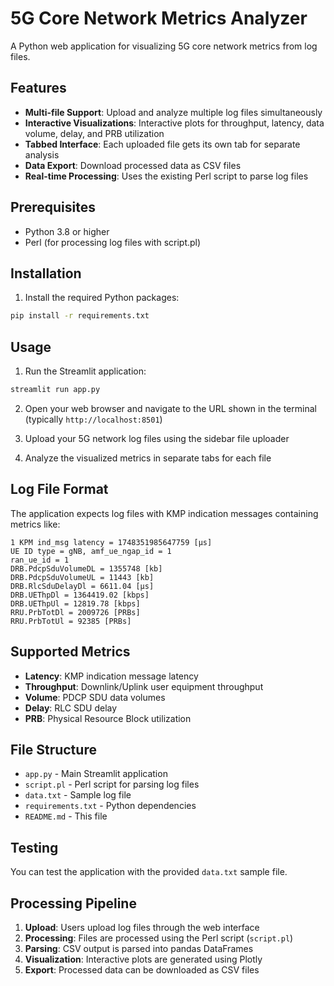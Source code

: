 # 5G Core Network Metrics Analyzer

A Python web application for visualizing 5G core network metrics from log files.

## Features

- **Multi-file Support**: Upload and analyze multiple log files simultaneously
- **Interactive Visualizations**: Interactive plots for throughput, latency, data volume, delay, and PRB utilization
- **Tabbed Interface**: Each uploaded file gets its own tab for separate analysis
- **Data Export**: Download processed data as CSV files
- **Real-time Processing**: Uses the existing Perl script to parse log files

## Prerequisites

- Python 3.8 or higher
- Perl (for processing log files with script.pl)

## Installation

1. Install the required Python packages:

```bash
pip install -r requirements.txt
```

## Usage

1. Run the Streamlit application:

```bash
streamlit run app.py
```

2. Open your web browser and navigate to the URL shown in the terminal (typically `http://localhost:8501`)

3. Upload your 5G network log files using the sidebar file uploader

4. Analyze the visualized metrics in separate tabs for each file

## Log File Format

The application expects log files with KMP indication messages containing metrics like:

```
1 KPM ind_msg latency = 1748351985647759 [μs]
UE ID type = gNB, amf_ue_ngap_id = 1
ran_ue_id = 1
DRB.PdcpSduVolumeDL = 1355748 [kb]
DRB.PdcpSduVolumeUL = 11443 [kb]
DRB.RlcSduDelayDl = 6611.04 [μs]
DRB.UEThpDl = 1364419.02 [kbps]
DRB.UEThpUl = 12819.78 [kbps]
RRU.PrbTotDl = 2009726 [PRBs]
RRU.PrbTotUl = 92385 [PRBs]
```

## Supported Metrics

- **Latency**: KMP indication message latency
- **Throughput**: Downlink/Uplink user equipment throughput
- **Volume**: PDCP SDU data volumes
- **Delay**: RLC SDU delay
- **PRB**: Physical Resource Block utilization

## File Structure

- `app.py` - Main Streamlit application
- `script.pl` - Perl script for parsing log files
- `data.txt` - Sample log file
- `requirements.txt` - Python dependencies
- `README.md` - This file

## Testing

You can test the application with the provided `data.txt` sample file.

## Processing Pipeline

1. **Upload**: Users upload log files through the web interface
2. **Processing**: Files are processed using the Perl script (`script.pl`)
3. **Parsing**: CSV output is parsed into pandas DataFrames
4. **Visualization**: Interactive plots are generated using Plotly
5. **Export**: Processed data can be downloaded as CSV files
